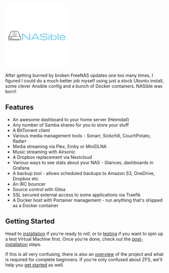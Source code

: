 ![NASible Logo](https://raw.githubusercontent.com/PurpleNinja225/nasible/master/misc/nasible_logo.png "NASible Logo")

After getting burned by broken FreeNAS updates one too many times, I figured I
could do a much better job myself using just a stock Ubuntu install, some clever
Ansible config and a bunch of Docker containers. NASible was born!

## Features

* An awesome dashboard to your home server (Heimdall)
* Any number of Samba shares for you to store your stuff
* A BitTorrent client
* Various media management tools - Sonarr, Sickchill, CouchPotato, Radarr
* Media streaming via Plex, Emby or MiniDLNA
* Music streaming with Airsonic
* A Dropbox replacement via Nextcloud
* Various ways to see stats about your NAS - Glances, dashboards in Grafana
* A backup tool - allows scheduled backups to Amazon S3, OneDrive, Dropbox etc
* An IRC bouncer
* Source control with Gitea
* SSL secured external access to some applications via Traefik
* A Docker host with Portainer management - run anything that's shipped as a Docker container

## Getting Started

Head to [installation](installation.md) if you're ready to roll, or to
[testing](testing.md) if you want to spin up a test Virtual Machine first. Once
you're done, check out the [post-installation](post_installation.md) steps.

If this is all very confusing, there is also an [overview](overview.md) of the
project and what is required for complete beginners. If you're only confused
about ZFS, we'll help you [get started](zfs/zfs_overview.md) as well.
